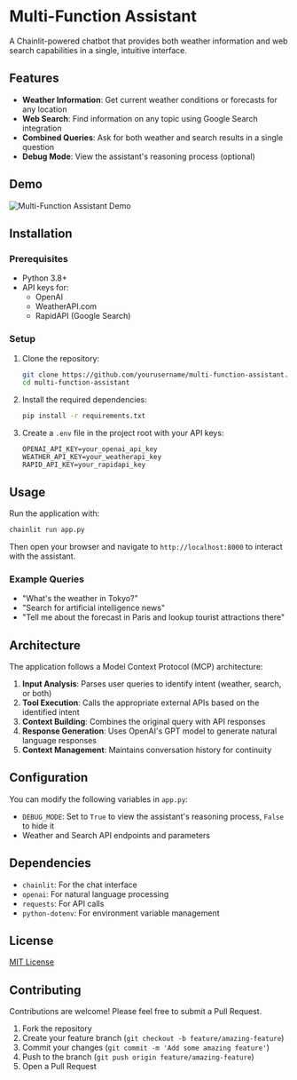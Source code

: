 # Multi-Function Assistant

A Chainlit-powered chatbot that provides both weather information and web search capabilities in a single, intuitive interface.

## Features

- **Weather Information**: Get current weather conditions or forecasts for any location
- **Web Search**: Find information on any topic using Google Search integration
- **Combined Queries**: Ask for both weather and search results in a single question
- **Debug Mode**: View the assistant's reasoning process (optional)

## Demo
![Multi-Function Assistant Demo](demo.png)


## Installation

### Prerequisites

- Python 3.8+
- API keys for:
  - OpenAI
  - WeatherAPI.com
  - RapidAPI (Google Search)

### Setup

1. Clone the repository:
   ```bash
   git clone https://github.com/yourusername/multi-function-assistant.git
   cd multi-function-assistant
   ```

2. Install the required dependencies:
   ```bash
   pip install -r requirements.txt
   ```

3. Create a `.env` file in the project root with your API keys:
   ```
   OPENAI_API_KEY=your_openai_api_key
   WEATHER_API_KEY=your_weatherapi_key
   RAPID_API_KEY=your_rapidapi_key
   ```

## Usage

Run the application with:

```bash
chainlit run app.py
```

Then open your browser and navigate to `http://localhost:8000` to interact with the assistant.

### Example Queries

- "What's the weather in Tokyo?"
- "Search for artificial intelligence news"
- "Tell me about the forecast in Paris and lookup tourist attractions there"

## Architecture

The application follows a Model Context Protocol (MCP) architecture:

1. **Input Analysis**: Parses user queries to identify intent (weather, search, or both)
2. **Tool Execution**: Calls the appropriate external APIs based on the identified intent
3. **Context Building**: Combines the original query with API responses
4. **Response Generation**: Uses OpenAI's GPT model to generate natural language responses
5. **Context Management**: Maintains conversation history for continuity

## Configuration

You can modify the following variables in `app.py`:

- `DEBUG_MODE`: Set to `True` to view the assistant's reasoning process, `False` to hide it
- Weather and Search API endpoints and parameters

## Dependencies

- `chainlit`: For the chat interface
- `openai`: For natural language processing
- `requests`: For API calls
- `python-dotenv`: For environment variable management

## License

[MIT License](LICENSE)

## Contributing

Contributions are welcome! Please feel free to submit a Pull Request.

1. Fork the repository
2. Create your feature branch (`git checkout -b feature/amazing-feature`)
3. Commit your changes (`git commit -m 'Add some amazing feature'`)
4. Push to the branch (`git push origin feature/amazing-feature`)
5. Open a Pull Request
